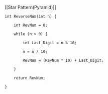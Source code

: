 [[Star Pattern(Pyramid)]]

```
int ReverseNum(int n) {

	int RevNum = 0;

	while (n > 0) {

		int Last_Digit = n % 10;

		n = n / 10;

		RevNum = (RevNum * 10) + Last_Digit;

	}

	return RevNum;

}
```